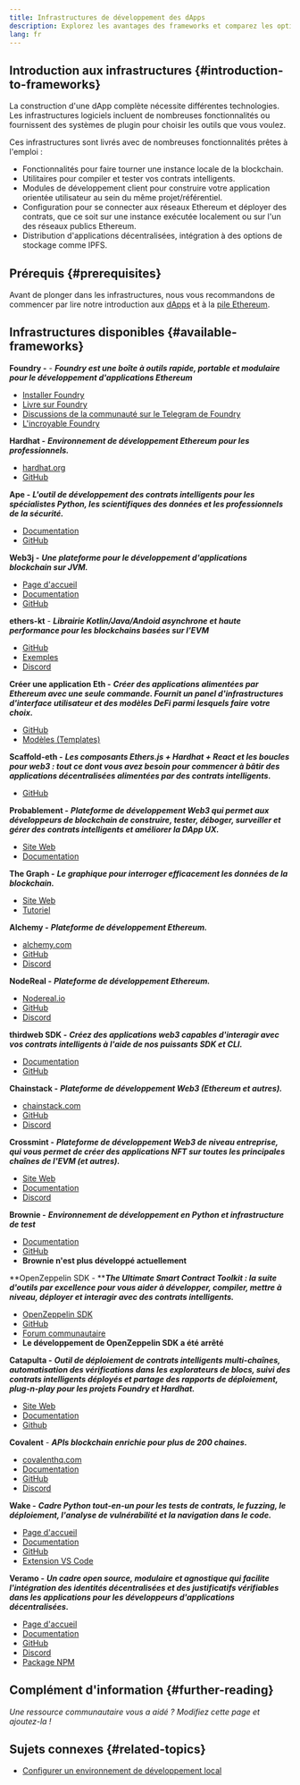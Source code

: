 ```yaml
---
title: Infrastructures de développement des dApps
description: Explorez les avantages des frameworks et comparez les options disponibles.
lang: fr
---
```


## Introduction aux infrastructures {#introduction-to-frameworks}

La construction d'une dApp complète nécessite différentes technologies. Les infrastructures logiciels incluent de nombreuses fonctionnalités ou fournissent des systèmes de plugin pour choisir les outils que vous voulez.

Ces infrastructures sont livrés avec de nombreuses fonctionnalités prêtes à l'emploi :

- Fonctionnalités pour faire tourner une instance locale de la blockchain.
- Utilitaires pour compiler et tester vos contrats intelligents.
- Modules de développement client pour construire votre application orientée utilisateur au sein du même projet/référentiel.
- Configuration pour se connecter aux réseaux Ethereum et déployer des contrats, que ce soit sur une instance exécutée localement ou sur l'un des réseaux publics Ethereum.
- Distribution d'applications décentralisées, intégration à des options de stockage comme IPFS.

## Prérequis {#prerequisites}

Avant de plonger dans les infrastructures, nous vous recommandons de commencer par lire notre introduction aux [dApps](/developers/docs/dapps/) et à la [pile Ethereum](/developers/docs/ethereum-stack/).

## Infrastructures disponibles {#available-frameworks}

**Foundry -** - **_Foundry est une boîte à outils rapide, portable et modulaire pour le développement d'applications Ethereum_**

- [Installer Foundry](https://book.getfoundry.sh/)
- [Livre sur Foundry](https://book.getfoundry.sh/)
- [Discussions de la communauté sur le Telegram de Foundry](https://t.me/foundry_support)
- [L'incroyable Foundry](https://github.com/crisgarner/awesome-foundry)

**Hardhat -** **_Environnement de développement Ethereum pour les professionnels._**

- [hardhat.org](https://hardhat.org)
- [GitHub](https://github.com/nomiclabs/hardhat)

**Ape -** **_L'outil de développement des contrats intelligents pour les spécialistes Python, les scientifiques des données et les professionnels de la sécurité._**

- [Documentation](https://docs.apeworx.io/ape/stable/)
- [GitHub](https://github.com/ApeWorX/ape)

**Web3j -** **_Une plateforme pour le développement d'applications blockchain sur JVM._**

- [Page d'accueil](https://www.web3labs.com/web3j-sdk)
- [Documentation](https://docs.web3j.io)
- [GitHub](https://github.com/web3j/web3j)

**ethers-kt** - **_Librairie Kotlin/Java/Andoid asynchrone et haute performance pour les blockchains basées sur l'EVM_**

- [GitHub](https://github.com/Kr1ptal/ethers-kt)
- [Exemples](https://github.com/Kr1ptal/ethers-kt/tree/master/examples)
- [Discord](https://discord.gg/rx35NzQGSb)

**Créer une application Eth -** **_Créer des applications alimentées par Ethereum avec une seule commande. Fournit un panel d'infrastructures d'interface utilisateur et des modèles DeFi parmi lesquels faire votre choix._**

- [GitHub](https://github.com/paulrberg/create-eth-app)
- [Modèles (Templates)](https://github.com/PaulRBerg/create-eth-app/tree/develop/templates)

**Scaffold-eth -** **_Les composants Ethers.js + Hardhat + React et les boucles pour web3 : tout ce dont vous avez besoin pour commencer à bâtir des applications décentralisées alimentées par des contrats intelligents._**

- [GitHub](https://github.com/scaffold-eth/scaffold-eth-2)

**Probablement -** **_Plateforme de développement Web3 qui permet aux développeurs de blockchain de construire, tester, déboger, surveiller et gérer des contrats intelligents et améliorer la DApp UX._**

- [Site Web](https://tenderly.co/)
- [Documentation](https://docs.tenderly.co/)

**The Graph -** **_Le graphique pour interroger efficacement les données de la blockchain._**

- [Site Web](https://thegraph.com/)
- [Tutoriel](/developers/tutorials/the-graph-fixing-web3-data-querying/)

**Alchemy -** **_Plateforme de développement Ethereum._**

- [alchemy.com](https://www.alchemy.com/)
- [GitHub](https://github.com/alchemyplatform)
- [Discord](https://discord.com/invite/alchemyplatform)

**NodeReal -** **_Plateforme de développement Ethereum._**

- [Nodereal.io](https://nodereal.io/)
- [GitHub](https://github.com/node-real)
- [Discord](https://discord.gg/V5k5gsuE)

**thirdweb SDK -** **_Créez des applications web3 capables d'interagir avec vos contrats intelligents à l'aide de nos puissants SDK et CLI._**

- [Documentation](https://portal.thirdweb.com/sdk/)
- [GitHub](https://github.com/thirdweb-dev/)

**Chainstack -** **_Plateforme de développement Web3 (Ethereum et autres)._**

- [chainstack.com](https://www.chainstack.com/)
- [GitHub](https://github.com/chainstack)
- [Discord](https://discord.gg/BSb5zfp9AT)

**Crossmint -** **_Plateforme de développement Web3 de niveau entreprise, qui vous permet de créer des applications NFT sur toutes les principales chaînes de l'EVM (et autres)._**

- [Site Web](https://www.crossmint.com)
- [Documentation](https://docs.crossmint.com)
- [Discord](https://discord.com/invite/crossmint)

**Brownie -** **_Environnement de développement en Python et infrastructure de test_**

- [Documentation](https://eth-brownie.readthedocs.io/en/latest/)
- [GitHub](https://github.com/eth-brownie/brownie)
- **Brownie n'est plus développé actuellement**

**OpenZeppelin SDK - ****_The Ultimate Smart Contract Toolkit : la suite d'outils par excellence pour vous aider à développer, compiler, mettre à niveau, déployer et interagir avec des contrats intelligents._**

- [OpenZeppelin SDK](https://openzeppelin.com/sdk/)
- [GitHub](https://github.com/OpenZeppelin/openzeppelin-sdk)
- [Forum communautaire](https://forum.openzeppelin.com/c/support/17)
- **Le développement de OpenZeppelin SDK a été arrêté**

**Catapulta -** **_Outil de déploiement de contrats intelligents multi-chaînes, automatisation des vérifications dans les explorateurs de blocs, suivi des contrats intelligents déployés et partage des rapports de déploiement, plug-n-play pour les projets Foundry et Hardhat._**

- [Site Web](https://catapulta.sh/)
- [Documentation](https://catapulta.sh/docs)
- [Github](https://github.com/catapulta-sh)

**Covalent** - **_APIs blockchain enrichie pour plus de 200 chaines._**

- [covalenthq.com](https://www.covalenthq.com/)
- [Documentation](https://www.covalenthq.com/docs/api/)
- [GitHub](https://github.com/covalenthq)
- [Discord](https://www.covalenthq.com/discord/)

**Wake -** **_Cadre Python tout-en-un pour les tests de contrats, le fuzzing, le déploiement, l'analyse de vulnérabilité et la navigation dans le code._**

- [Page d'accueil](https://getwake.io/)
- [Documentation](https://ackeeblockchain.com/wake/docs/latest/)
- [GitHub](https://github.com/Ackee-Blockchain/wake)
- [Extension VS Code](https://marketplace.visualstudio.com/items?itemName=AckeeBlockchain.tools-for-solidity)

****Veramo -**** **_Un cadre open source, modulaire et agnostique qui facilite l'intégration des identités décentralisées et des justificatifs vérifiables dans les applications pour les développeurs d'applications décentralisées._**

- [Page d'accueil](https://veramo.io/)
- [Documentation](https://veramo.io/docs/basics/introduction)
- [GitHub](https://github.com/uport-project/veramo)
- [Discord](https://discord.com/invite/FRRBdjemHV)
- [Package NPM](https://www.npmjs.com/package/@veramo/core)

## Complément d'information {#further-reading}

_Une ressource communautaire vous a aidé ? Modifiez cette page et ajoutez-la !_

## Sujets connexes {#related-topics}

- [Configurer un environnement de développement local](/developers/local-environment/)
